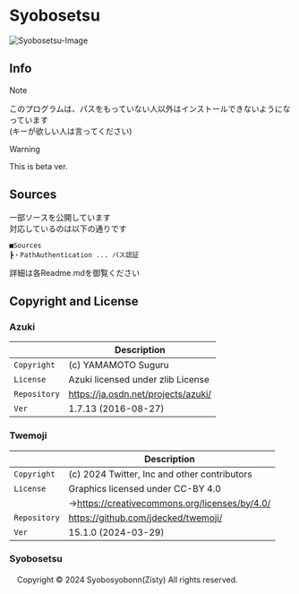 # Syobosetsu
![Syobosetsu-Image](https://github.com/user-attachments/assets/be1415ec-ab32-4ea1-97c1-7d07d67cbf38)

## Info
>[!NOTE]
>このプログラムは、パスをもっていない人以外はインストールできないようになっています<br>
>(キーが欲しい人は言ってください)

> [!WARNING]
> This is beta ver.

## Sources
一部ソースを公開しています<br>
対応しているのは以下の通りです
```
■Sources
┣・PathAuthentication ... パス認証
```
詳細は各Readme.mdを御覧ください

## Copyright and License
### Azuki
|  | Description |
| --- | --- |
| `Copyright` | (c)  YAMAMOTO Suguru |
| `License` | Azuki licensed under zlib License |
| `Repository` | https://ja.osdn.net/projects/azuki/ |
| `Ver` | 1.7.13 (2016-08-27) |

### Twemoji
|  | Description |
| --- | --- |
| `Copyright` | (c) 2024 Twitter, Inc and other contributors |
| `License` | Graphics licensed under CC-BY 4.0 |
| | →https://creativecommons.org/licenses/by/4.0/ |
| `Repository` | https://github.com/jdecked/twemoji/ |
| `Ver` | 15.1.0 (2024-03-29) |

### Syobosetsu
　Copyright © 2024 Syobosyobonn(Zisty) All rights reserved.
